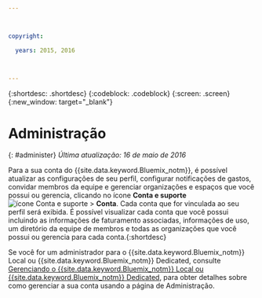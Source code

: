 ```yaml
---



copyright:

  years: 2015, 2016



---
```


{:shortdesc: .shortdesc}
{:codeblock: .codeblock}
{:screen: .screen}
{:new_window: target="_blank"}

<!-- staging only content beginning -->

# Administração
{: #administer}
*Última atualização: 16 de maio de 2016*

Para a sua conta do {{site.data.keyword.Bluemix_notm}}, é possível atualizar as configurações de seu perfil, configurar notificações de gastos, convidar membros da equipe e gerenciar organizações
e espaços que você possui ou gerencia, clicando no ícone
**Conta e suporte**
![ícone Conta e suporte](../admin/images/account_support.svg) &gt;
**Conta**. Cada conta que for vinculada ao seu perfil será exibida. É possível visualizar cada conta que você possui incluindo as informações de faturamento associadas, informações de uso, um
diretório da equipe de membros e todas as organizações que você possui ou gerencia para cada conta.{:shortdesc}

Se você for um administrador para o {{site.data.keyword.Bluemix_notm}} Local ou {{site.data.keyword.Bluemix_notm}} Dedicated, consulte [Gerenciando
o {{site.data.keyword.Bluemix_notm}} Local ou {{site.data.keyword.Bluemix_notm}} Dedicated](index.html#mng), para obter detalhes sobre como gerenciar a sua conta usando a página de Administração.

